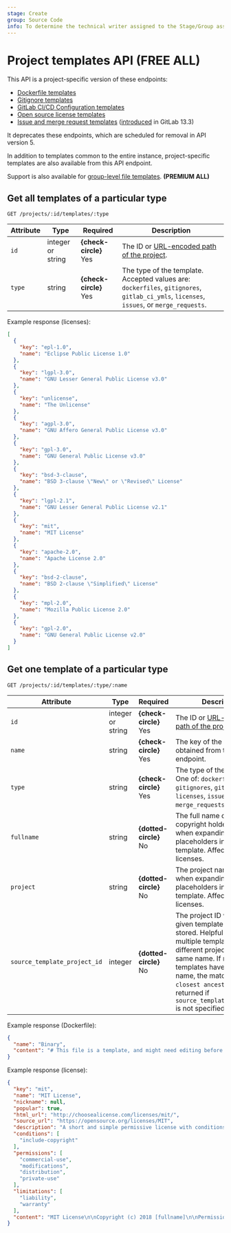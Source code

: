```yaml
---
stage: Create
group: Source Code
info: To determine the technical writer assigned to the Stage/Group associated with this page, see https://about.gitlab.com/handbook/product/ux/technical-writing/#assignments
---
```


# Project templates API **(FREE ALL)**

This API is a project-specific version of these endpoints:

- [Dockerfile templates](templates/dockerfiles.md)
- [Gitignore templates](templates/gitignores.md)
- [GitLab CI/CD Configuration templates](templates/gitlab_ci_ymls.md)
- [Open source license templates](templates/licenses.md)
- [Issue and merge request templates](../user/project/description_templates.md)
  ([introduced](https://gitlab.com/gitlab-org/gitlab/-/merge_requests/37890) in GitLab 13.3)

It deprecates these endpoints, which are scheduled for removal in API version 5.

In addition to templates common to the entire instance, project-specific
templates are also available from this API endpoint.

Support is also available for [group-level file templates](../user/group/manage.md#group-file-templates). **(PREMIUM ALL)**

## Get all templates of a particular type

```plaintext
GET /projects/:id/templates/:type
```

| Attribute  | Type   | Required | Description |
| ---------- | ------ | -------- | ----------- |
| `id`      | integer or string | **{check-circle}** Yes       | The ID or [URL-encoded path of the project](rest/index.md#namespaced-path-encoding). |
| `type`     | string | **{check-circle}** Yes  | The type of the template. Accepted values are: `dockerfiles`, `gitignores`, `gitlab_ci_ymls`, `licenses`, `issues`, or `merge_requests`. |

Example response (licenses):

```json
[
  {
    "key": "epl-1.0",
    "name": "Eclipse Public License 1.0"
  },
  {
    "key": "lgpl-3.0",
    "name": "GNU Lesser General Public License v3.0"
  },
  {
    "key": "unlicense",
    "name": "The Unlicense"
  },
  {
    "key": "agpl-3.0",
    "name": "GNU Affero General Public License v3.0"
  },
  {
    "key": "gpl-3.0",
    "name": "GNU General Public License v3.0"
  },
  {
    "key": "bsd-3-clause",
    "name": "BSD 3-clause \"New\" or \"Revised\" License"
  },
  {
    "key": "lgpl-2.1",
    "name": "GNU Lesser General Public License v2.1"
  },
  {
    "key": "mit",
    "name": "MIT License"
  },
  {
    "key": "apache-2.0",
    "name": "Apache License 2.0"
  },
  {
    "key": "bsd-2-clause",
    "name": "BSD 2-clause \"Simplified\" License"
  },
  {
    "key": "mpl-2.0",
    "name": "Mozilla Public License 2.0"
  },
  {
    "key": "gpl-2.0",
    "name": "GNU General Public License v2.0"
  }
]
```

## Get one template of a particular type

```plaintext
GET /projects/:id/templates/:type/:name
```

| Attribute  | Type   | Required | Description |
| ---------- | ------ | -------- | ----------- |
| `id`      | integer or string | **{check-circle}** Yes       | The ID or [URL-encoded path of the project](rest/index.md#namespaced-path-encoding). |
| `name`     | string | **{check-circle}** Yes       | The key of the template, as obtained from the collection endpoint. |
| `type`     | string | **{check-circle}** Yes | The type of the template. One of: `dockerfiles`, `gitignores`, `gitlab_ci_ymls`, `licenses`, `issues`, or `merge_requests`. |
| `fullname` | string | **{dotted-circle}** No        | The full name of the copyright holder to use when expanding placeholders in the template. Affects only licenses. |
| `project`  | string | **{dotted-circle}** No        | The project name to use when expanding placeholders in the template. Affects only licenses. |
| `source_template_project_id`   | integer | **{dotted-circle}** No       | The project ID where a given template is being stored. Helpful when multiple templates from different projects have the same name. If multiple templates have the same name, the match from `closest ancestor` is returned if `source_template_project_id` is not specified, |

Example response (Dockerfile):

```json
{
  "name": "Binary",
  "content": "# This file is a template, and might need editing before it works on your project.\n# This Dockerfile installs a compiled binary into a bare system.\n# You must either commit your compiled binary into source control (not recommended)\n# or build the binary first as part of a CI/CD pipeline.\n\nFROM buildpack-deps:buster\n\nWORKDIR /usr/local/bin\n\n# Change `app` to whatever your binary is called\nAdd app .\nCMD [\"./app\"]\n"
}
```

Example response (license):

```json
{
  "key": "mit",
  "name": "MIT License",
  "nickname": null,
  "popular": true,
  "html_url": "http://choosealicense.com/licenses/mit/",
  "source_url": "https://opensource.org/licenses/MIT",
  "description": "A short and simple permissive license with conditions only requiring preservation of copyright and license notices. Licensed works, modifications, and larger works may be distributed under different terms and without source code.",
  "conditions": [
    "include-copyright"
  ],
  "permissions": [
    "commercial-use",
    "modifications",
    "distribution",
    "private-use"
  ],
  "limitations": [
    "liability",
    "warranty"
  ],
  "content": "MIT License\n\nCopyright (c) 2018 [fullname]\n\nPermission is hereby granted, free of charge, to any person obtaining a copy\nof this software and associated documentation files (the \"Software\"), to deal\nin the Software without restriction, including without limitation the rights\nto use, copy, modify, merge, publish, distribute, sublicense, and/or sell\ncopies of the Software, and to permit persons to whom the Software is\nfurnished to do so, subject to the following conditions:\n\nThe above copyright notice and this permission notice shall be included in all\ncopies or substantial portions of the Software.\n\nTHE SOFTWARE IS PROVIDED \"AS IS\", WITHOUT WARRANTY OF ANY KIND, EXPRESS OR\nIMPLIED, INCLUDING BUT NOT LIMITED TO THE WARRANTIES OF MERCHANTABILITY,\nFITNESS FOR A PARTICULAR PURPOSE AND NONINFRINGEMENT. IN NO EVENT SHALL THE\nAUTHORS OR COPYRIGHT HOLDERS BE LIABLE FOR ANY CLAIM, DAMAGES OR OTHER\nLIABILITY, WHETHER IN AN ACTION OF CONTRACT, TORT OR OTHERWISE, ARISING FROM,\nOUT OF OR IN CONNECTION WITH THE SOFTWARE OR THE USE OR OTHER DEALINGS IN THE\nSOFTWARE.\n"
}
```
